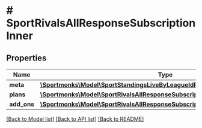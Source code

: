 # # SportRivalsAllResponseSubscriptionInner

## Properties

Name | Type | Description | Notes
------------ | ------------- | ------------- | -------------
**meta** | [**\Sportmonks\Model\SportStandingsLiveByLeagueIdResponseSubscriptionInnerMeta**](SportStandingsLiveByLeagueIdResponseSubscriptionInnerMeta.md) |  | [optional]
**plans** | [**\Sportmonks\Model\SportRivalsAllResponseSubscriptionInnerPlansInner[]**](SportRivalsAllResponseSubscriptionInnerPlansInner.md) |  | [optional]
**add_ons** | [**\Sportmonks\Model\SportRivalsAllResponseSubscriptionInnerAddOnsInner[]**](SportRivalsAllResponseSubscriptionInnerAddOnsInner.md) |  | [optional]

[[Back to Model list]](../../README.md#models) [[Back to API list]](../../README.md#endpoints) [[Back to README]](../../README.md)
